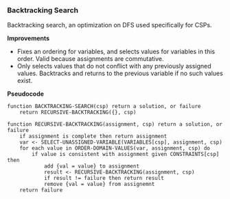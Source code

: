 ### Backtracking Search

Backtracking search, an optimization on DFS used specifically for CSPs.

**Improvements**

- Fixes an ordering for variables, and selects values for variables in this order. Valid because assignments are commutative.
- Only selects values that do not conflict with any previously assigned values. Backtracks and returns to the previous variable if no such values exist.

**Pseudocode**

```
function BACKTRACKING-SEARCH(csp) return a solution, or failure
    return RECURSIVE-BACKTRACKING({}, csp)

function RECURSIVE-BACKTRACKING(assignment, csp) return a solution, or failure
    if assignment is complete then return assignment
    var <- SELECT-UNASSIGNED-VARIABLE(VARIABLES[csp], assignment, csp)
    for each value in ORDER-DOMAIN-VALUES(var, assignment, csp) do
        if value is consistent with assignment given CONSTRAINTS[csp] then
            add {val = value} to assignment
            result <- RECURSIVE-BACKTRACKING(assignment, csp)
            if result != failure then return result
            remove {val = value} from assignemnt
    return failure
```


